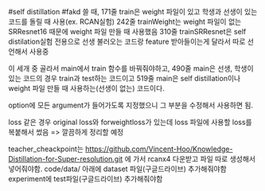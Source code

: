 #self distillation #fakd 쓸 때,
171줄 train은 weight 파일이 있고 학생과 선생이 있는 코드를 돌릴 때 사용(ex. RCAN실험)
242줄 trainWeight는 weight 파일이 없는 SRResnet16 때문에 weight 파일 만들 때 사용했음
310줄 trainSRResnet은 self distilation실험 전용으로 선생 불러오는 코드랑 feature 받아들이는게 달라서 따로 선언해서 사용중

이 세개 중 골라서 main에서 train 함수를 바꿔줘야하고,
490줄 main은 선생, 학생이 있는 코드의 경우 train과 test하는 코드이고
519줄 main은 self distillation이나 weight 파일 만들 때 사용하는(선생이 없는) 코드이다.

option에 모든 argument가 들어가도록 지정했으니 그 부분을 수정해서 사용하면 됨.

loss 같은 경우 original loss와 forweightloss가 있는데 loss 파일에 사용할 loss를 복붙해서 썼음 => 깔끔하게 정리할 예정

teacher_cheackpoint는 https://github.com/Vincent-Hoo/Knowledge-Distillation-for-Super-resolution.git 에 가서 rcanx4 다운받고 파일 따로 생성해서 넣어줘야함.
code/data/ 아래에 dataset 파일(구글드라이브) 추가해줘야함
experiment에 test파일(구글드라이브) 추가해줘야함
